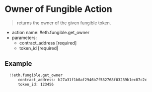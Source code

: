 # Owner of Fungible Action

> returns the owner of the given fungible token.

- action name: !!eth.fungible.get_owner
- parameters:
  - contract_address [required]
  - token_id [required]

## Example

```md
  !!eth.fungible.get_owner
      contract_address: b27a31f1b0af2946b7f582768f03239b1ec07c2c
      token_id: 123456
```
